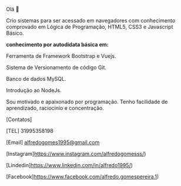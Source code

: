Olá 👋


Crio sistemas para ser acessado em navegadores com conhecimento comprovado em Lógica de Programação, HTML5, CSS3 e Javascript Básico.

**conhecimento por autodidata básica em:**

Ferramenta de Framework Bootstrap e Vuejs.

Sistema de Versionamento de código Git.

Banco de dados MySQL.

Introdução ao NodeJs.

Sou motivado e apaixonado por programação. Tenho facilidade de aprendizado, raciocínio e concentração.             
          
          
[Contatos]


[TEL] 31995358198

[Email] alfredogomes1995@gmail.com

[Instagram]https://www.instagram.com/alfredogomesss/)

[Lindedin]https://www.linkedin.com/in/alfredo1995/)

[Facebook]https://www.facebook.com/alfredo.gomespereira.1)

